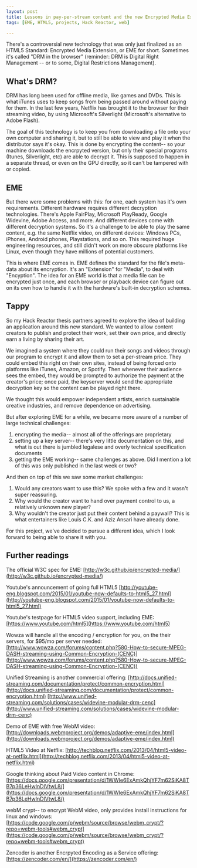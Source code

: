 ```yaml
---
layout: post
title: Lessons in pay-per-stream content and the new Encrypted Media Extension standard
tags: [EME, HTML5, projects, Hack Reactor, web]

---
```


There's a controversial new technology that was only just finalized as an HTML5 Standard: Encrypted Media Extension, or EME for short. Sometimes it's called "DRM in the browser" (reminder: DRM is Digital Right Management -- or to some, Digital Restrictions Management).

## What's DRM?

DRM has long been used for offline media, like games and DVDs. This is what iTunes uses to keep songs from being passed around without paying for them. In the last few years, Netflix has brought it to the browser for their streaming video, by using Microsoft's Silverlight (Microsoft's alternative to Adobe Flash).

The goal of this technology is to keep you from downloading a file onto your own computer and sharing it, but to still be able to view and play it when the distributor says it's okay. This is done by encrypting the content-- so your machine downloads the encrpyted version, but only their special programs (Itunes, Silverlight, etc) are able to decrypt it. This is supposed to happen in a separate thread, or even on the GPU directly, so it can't be tampered with or copied.

## EME

But there were some problems with this: for one, each system has it's own requirements. Different hardware requires different decryption technologies. There's Apple FairPlay, Microsoft PlayReady, Google Widevine, Adobe Access, and more. And different devices come with different decryption systems. So it's a challenge to be able to play the same content, e.g. the same Netflix video, on different devices: Windows PCs, iPhones, Android phones, Playstations, and so on. This required huge engineering resources, and still didn't work on more obscure platforms like Linux, even though they have millions of potential customers.

This is where EME comes in. EME defines the standard for the file's meta-data about its encryption. It's an "Extension" for "Media", to deal with "Encyption". The idea for an EME world is that a media file can be encrypted just once, and each browser or playback device can figure out on its own how to handle it with the hardware's built-in decryption schemes.

## Tappy

So my Hack Reactor thesis partners agreed to explore the idea of building an application around this new standard. We wanted to allow content creators to publish and protect their work, set their own price, and directly earn a living by sharing their art.

We imagined a system where they could run their songs and videos through our program to encrypt it and allow them to set a per-stream price. They could embed this right on their own sites, instead of being forced onto platforms like iTunes, Amazon, or Spotify. Then whenever their audience sees the embed, they would be prompted to authorize the payment at the creator's price; once paid, the keyserver would send the appropriate decryption key so the content can be played right there.

We thought this would empower independent artists, enrich sustainable creative industries, and remove dependence on advertising.

But after exploring EME for a while, we became more aware of a number of large technical challenges:

1. encrypting the media-- almost all of the offerings are proprietary
2. setting up a key server-- there's very little documentation on this, and what is out there is jumbled legalese and overly technical specification documents
3. getting the EME working-- same challenges as above. Did I mention a lot of this was only published in the last week or two?

And then on top of this we saw some market challenges:

1. Would any creators want to use this? We spoke with a few and it wasn't super reassuring.
2. Why would the creator want to hand over payment control to us, a relatively unknown new player?
3. Why wouldn't the creator just put their content behind a paywall? This is what entertainers like Louis C.K. and Aziz Ansari have already done.

For this project, we've decided to pursue a different idea, which I look forward to being able to share it with you.

## Further readings
The official W3C spec for EME:
[http://w3c.github.io/encrypted-media/](http://w3c.github.io/encrypted-media/)

Youtube's announcement of going full HTML5
[http://youtube-eng.blogspot.com/2015/01/youtube-now-defaults-to-html5_27.html](http://youtube-eng.blogspot.com/2015/01/youtube-now-defaults-to-html5_27.html)

Youtube's testpage for HTML5 video support, including EME:
[https://www.youtube.com/html5](https://www.youtube.com/html5)

Wowza will handle all the encoding / encryption for you, on the their servers, for $95/mo per server needed:
[http://www.wowza.com/forums/content.php?580-How-to-secure-MPEG-DASH-streaming-using-Common-Encryption-(CENC)](http://www.wowza.com/forums/content.php?580-How-to-secure-MPEG-DASH-streaming-using-Common-Encryption-(CENC))

Unified Streaming is another commercial offering:
[http://docs.unified-streaming.com/documentation/protect/common-encryption.html](http://docs.unified-streaming.com/documentation/protect/common-encryption.html)
[http://www.unified-streaming.com/solutions/cases/widevine-modular-drm-cenc](http://www.unified-streaming.com/solutions/cases/widevine-modular-drm-cenc)

Demo of EME with free WebM video:
[http://downloads.webmproject.org/demos/adaptive-eme/index.html](http://downloads.webmproject.org/demos/adaptive-eme/index.html)

HTML5 Video at Netflix:
[http://techblog.netflix.com/2013/04/html5-video-at-netflix.html](http://techblog.netflix.com/2013/04/html5-video-at-netflix.html)

Google thinking about Paid Video content in Chrome:
[https://docs.google.com/presentation/d/1WWIe6ExAmkQhjYF7m62SiKA8TB7p36LeHwInDIVtwL8/](https://docs.google.com/presentation/d/1WWIe6ExAmkQhjYF7m62SiKA8TB7p36LeHwInDIVtwL8/)

webM crypt-- to encrypt WebM video, only provides install instructions for linux and windows:
[https://code.google.com/p/webm/source/browse/webm_crypt/?repo=webm-tools#webm_crypt](https://code.google.com/p/webm/source/browse/webm_crypt/?repo=webm-tools#webm_crypt)

Zencoder is another Encrpyted Encoding as a Service offering:
[https://zencoder.com/en/](https://zencoder.com/en/)
